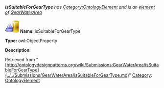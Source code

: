 ___isSuitableForGearType__ has [Category:OntologyElement](../../Category/OntologyElement.md "Category:OntologyElement") and is an [element of](../../Property/ElementOf.md "Property:ElementOf") [GearWaterArea](../../Submissions/GearWaterArea.md "Submissions:GearWaterArea")_


  




[![ObjectProperty](../../images/thumb/c/c3/ObjectProperty.gif/45px-ObjectProperty.gif)](../../Image/ObjectProperty.gif.md "ObjectProperty")
__Name__: isSuitableForGearType 


__Type:__ owl:ObjectProperty 


__Description__: 





Retrieved from "[http://ontologydesignpatterns.org/wiki/Submissions:GearWaterArea/isSuitableForGearType](../../Submissions/GearWaterArea/isSuitableForGearType.md)"
 [Category](http://ontologydesignpatterns.org/wiki/Special:Categories "Special:Categories"): [OntologyElement](../../Category/OntologyElement.md "Category:OntologyElement")